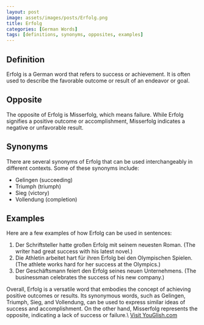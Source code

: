 ```yaml
---
layout: post
image: assets/images/posts/Erfolg.png
title: Erfolg
categories: [German Words]
tags: [definitions, synonyms, opposites, examples]
---
```


## Definition
Erfolg is a German word that refers to success or achievement. It is often used to describe the favorable outcome or result of an endeavor or goal.

## Opposite
The opposite of Erfolg is Misserfolg, which means failure. While Erfolg signifies a positive outcome or accomplishment, Misserfolg indicates a negative or unfavorable result.

## Synonyms
There are several synonyms of Erfolg that can be used interchangeably in different contexts. Some of these synonyms include:
- Gelingen (succeeding)
- Triumph (triumph)
- Sieg (victory)
- Vollendung (completion)

## Examples
Here are a few examples of how Erfolg can be used in sentences:

1. Der Schriftsteller hatte großen Erfolg mit seinem neuesten Roman. (The writer had great success with his latest novel.)
2. Die Athletin arbeitet hart für ihren Erfolg bei den Olympischen Spielen. (The athlete works hard for her success at the Olympics.)
3. Der Geschäftsmann feiert den Erfolg seines neuen Unternehmens. (The businessman celebrates the success of his new company.)

Overall, Erfolg is a versatile word that embodies the concept of achieving positive outcomes or results. Its synonymous words, such as Gelingen, Triumph, Sieg, and Vollendung, can be used to express similar ideas of success and accomplishment. On the other hand, Misserfolg represents the opposite, indicating a lack of success or failure.\ <a id="yg-widget-0" class="youglish-widget" data-query="Erfolg" data-lang="german" data-components="8412" data-auto-start="0" data-bkg-color="theme_light" data-title="How%20to%20pronounce%20Erfolg%20in%20German"  rel="nofollow" href="https://youglish.com">Visit YouGlish.com</a><script async src="https://youglish.com/public/emb/widget.js" charset="utf-8"></script>